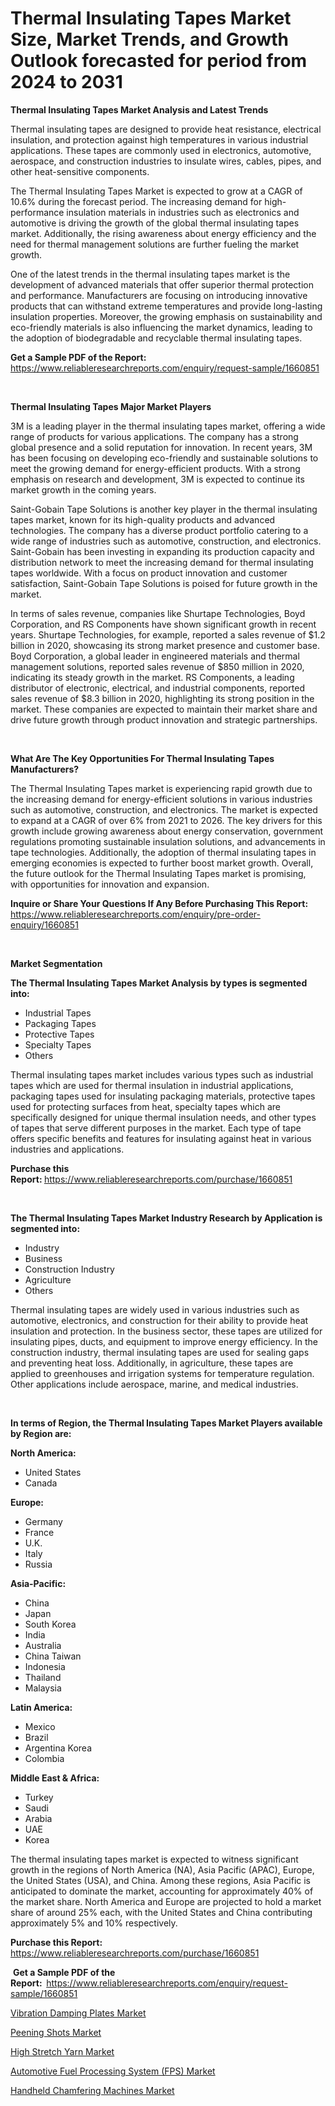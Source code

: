 <p><h1>Thermal Insulating Tapes Market Size, Market Trends, and Growth Outlook forecasted for period from 2024 to 2031</h1></p><p><strong>Thermal Insulating Tapes Market Analysis and Latest Trends</strong></p>
<p><p>Thermal insulating tapes are designed to provide heat resistance, electrical insulation, and protection against high temperatures in various industrial applications. These tapes are commonly used in electronics, automotive, aerospace, and construction industries to insulate wires, cables, pipes, and other heat-sensitive components.</p><p>The Thermal Insulating Tapes Market is expected to grow at a CAGR of 10.6% during the forecast period. The increasing demand for high-performance insulation materials in industries such as electronics and automotive is driving the growth of the global thermal insulating tapes market. Additionally, the rising awareness about energy efficiency and the need for thermal management solutions are further fueling the market growth.</p><p>One of the latest trends in the thermal insulating tapes market is the development of advanced materials that offer superior thermal protection and performance. Manufacturers are focusing on introducing innovative products that can withstand extreme temperatures and provide long-lasting insulation properties. Moreover, the growing emphasis on sustainability and eco-friendly materials is also influencing the market dynamics, leading to the adoption of biodegradable and recyclable thermal insulating tapes.</p></p>
<p><strong>Get a Sample PDF of the Report:&nbsp;</strong> <a href="https://www.reliableresearchreports.com/enquiry/request-sample/1660851">https://www.reliableresearchreports.com/enquiry/request-sample/1660851</a></p>
<p>&nbsp;</p>
<p><strong>Thermal Insulating Tapes Major Market Players</strong></p>
<p><p>3M is a leading player in the thermal insulating tapes market, offering a wide range of products for various applications. The company has a strong global presence and a solid reputation for innovation. In recent years, 3M has been focusing on developing eco-friendly and sustainable solutions to meet the growing demand for energy-efficient products. With a strong emphasis on research and development, 3M is expected to continue its market growth in the coming years.</p><p>Saint-Gobain Tape Solutions is another key player in the thermal insulating tapes market, known for its high-quality products and advanced technologies. The company has a diverse product portfolio catering to a wide range of industries such as automotive, construction, and electronics. Saint-Gobain has been investing in expanding its production capacity and distribution network to meet the increasing demand for thermal insulating tapes worldwide. With a focus on product innovation and customer satisfaction, Saint-Gobain Tape Solutions is poised for future growth in the market.</p><p>In terms of sales revenue, companies like Shurtape Technologies, Boyd Corporation, and RS Components have shown significant growth in recent years. Shurtape Technologies, for example, reported a sales revenue of $1.2 billion in 2020, showcasing its strong market presence and customer base. Boyd Corporation, a global leader in engineered materials and thermal management solutions, reported sales revenue of $850 million in 2020, indicating its steady growth in the market. RS Components, a leading distributor of electronic, electrical, and industrial components, reported sales revenue of $8.3 billion in 2020, highlighting its strong position in the market. These companies are expected to maintain their market share and drive future growth through product innovation and strategic partnerships.</p></p>
<p>&nbsp;</p>
<p><strong>What Are The Key Opportunities For Thermal Insulating Tapes Manufacturers?</strong></p>
<p><p>The Thermal Insulating Tapes market is experiencing rapid growth due to the increasing demand for energy-efficient solutions in various industries such as automotive, construction, and electronics. The market is expected to expand at a CAGR of over 6% from 2021 to 2026. The key drivers for this growth include growing awareness about energy conservation, government regulations promoting sustainable insulation solutions, and advancements in tape technologies. Additionally, the adoption of thermal insulating tapes in emerging economies is expected to further boost market growth. Overall, the future outlook for the Thermal Insulating Tapes market is promising, with opportunities for innovation and expansion.</p></p>
<p><strong>Inquire or Share Your Questions If Any Before Purchasing This Report:</strong> <a href="https://www.reliableresearchreports.com/enquiry/pre-order-enquiry/1660851">https://www.reliableresearchreports.com/enquiry/pre-order-enquiry/1660851</a></p>
<p>&nbsp;</p>
<p><strong>Market Segmentation</strong></p>
<p><strong>The Thermal Insulating Tapes Market Analysis by types is segmented into:</strong></p>
<p><ul><li>Industrial Tapes</li><li>Packaging Tapes</li><li>Protective Tapes</li><li>Specialty Tapes</li><li>Others</li></ul></p>
<p><p>Thermal insulating tapes market includes various types such as industrial tapes which are used for thermal insulation in industrial applications, packaging tapes used for insulating packaging materials, protective tapes used for protecting surfaces from heat, specialty tapes which are specifically designed for unique thermal insulation needs, and other types of tapes that serve different purposes in the market. Each type of tape offers specific benefits and features for insulating against heat in various industries and applications.</p></p>
<p><strong>Purchase this Report:&nbsp;</strong><a href="https://www.reliableresearchreports.com/purchase/1660851">https://www.reliableresearchreports.com/purchase/1660851</a></p>
<p>&nbsp;</p>
<p><strong>The Thermal Insulating Tapes Market Industry Research by Application is segmented into:</strong></p>
<p><ul><li>Industry</li><li>Business</li><li>Construction Industry</li><li>Agriculture</li><li>Others</li></ul></p>
<p><p>Thermal insulating tapes are widely used in various industries such as automotive, electronics, and construction for their ability to provide heat insulation and protection. In the business sector, these tapes are utilized for insulating pipes, ducts, and equipment to improve energy efficiency. In the construction industry, thermal insulating tapes are used for sealing gaps and preventing heat loss. Additionally, in agriculture, these tapes are applied to greenhouses and irrigation systems for temperature regulation. Other applications include aerospace, marine, and medical industries.</p></p>
<p>&nbsp;</p>
<p><strong>In terms of Region, the Thermal Insulating Tapes Market Players available by Region are:</strong></p>
<p>
    <p> <strong> North America: </strong>
        <ul>
            <li>United States</li>
            <li>Canada</li>
        </ul>
        </p> 
    <p> <strong> Europe: </strong>
        <ul>
            <li>Germany</li>
            <li>France</li>
            <li>U.K.</li>
            <li>Italy</li>
            <li>Russia</li>
        </ul>
        </p> 
    <p> <strong> Asia-Pacific: </strong>
        <ul>
            <li>China</li>
            <li>Japan</li>
            <li>South Korea</li>
            <li>India</li>
            <li>Australia</li>
            <li>China Taiwan</li>
            <li>Indonesia</li>
            <li>Thailand</li>
            <li>Malaysia</li>
        </ul>
        </p> 
    <p> <strong> Latin America: </strong>
        <ul>
            <li>Mexico</li>
            <li>Brazil</li>
            <li>Argentina Korea</li>
            <li>Colombia</li>
        </ul>
        </p> 
    <p> <strong> Middle East & Africa: </strong>
        <ul>
            <li>Turkey</li>
            <li>Saudi</li>
            <li>Arabia</li>
            <li>UAE</li>
            <li>Korea</li>
        </ul>
    </p>
    </p>
<p><p>The thermal insulating tapes market is expected to witness significant growth in the regions of North America (NA), Asia Pacific (APAC), Europe, the United States (USA), and China. Among these regions, Asia Pacific is anticipated to dominate the market, accounting for approximately 40% of the market share. North America and Europe are projected to hold a market share of around 25% each, with the United States and China contributing approximately 5% and 10% respectively.</p></p>
<p><strong>Purchase this Report: </strong><a href="https://www.reliableresearchreports.com/purchase/1660851">https://www.reliableresearchreports.com/purchase/1660851</a></p>
<p>&nbsp;<strong>Get a Sample PDF of the Report:&nbsp;&nbsp;</strong><a href="https://www.reliableresearchreports.com/enquiry/request-sample/1660851">https://www.reliableresearchreports.com/enquiry/request-sample/1660851</a></p>
<p><strong></strong></p>
<p><p><a href="https://view.publitas.com/reportprime-1/vibration-damping-plates-market-dynamics-2024-2031-also-about-its-market-trends-projections-and-opportunities/">Vibration Damping Plates Market</a></p><p><a href="https://github.com/sonuprakash1/Market-Research-Report-List-1/blob/main/peening-shots-market.md">Peening Shots Market</a></p><p><a href="https://skillful-vermicelli-b89.notion.site/High-Stretch-Yarn-Market-Challenges-Opportunities-and-Growth-Drivers-and-Major-Market-Players-for-797314ca4c9f431e92bdcb12fa4b881f">High Stretch Yarn Market</a></p><p><a href="https://issuu.com/reportprime-2/docs/automotive-fuel-processing-system-fps-market-size-">Automotive Fuel Processing System (FPS) Market</a></p><p><a href="https://simplistic-meeting-7ee.notion.site/Handheld-Chamfering-Machines-Market-Research-Report-Provides-Critical-Insights-that-can-help-Shape-B-540bda5109c848a781062e986179e0b4">Handheld Chamfering Machines Market</a></p></p>